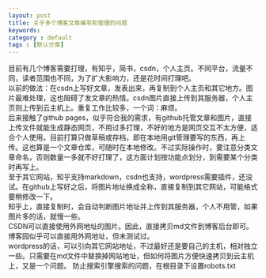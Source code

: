 ```yaml
---
layout: post
title: 关于多个博客文章编写和管理的问题
keywords: 
category : default
tags : [默认分类]
---
```

目前有几个博客需要打理，有知乎，简书，csdn，个人主页。不同平台，流量不同，读者范围也不同，为了扩大影响力，还是花时间打理吧。  
以前的做法：在csdn上写好文章，发表出来，再复制到个人主页和其它地方。图片最难处理，这也阻碍了发文章的热情。csdn图片直接上传到其服务器，个人主页则上传到云主机上。重复工作比较多，一个词：麻烦。  
后来接触了github pages，似乎符合我的需求，有github托管文章和图片，直接上传文件就能生成静态网页，不用过多打理，不好的地方是网页交互不太方便，适合个人使用。目前打算只做草稿或存档，即在本地用git管理要写的东西，再上传。这也算是一个文章仓库，可随时在本地修改。不过实际操作时，要注意分类文章命名，否则数量一多就不好打理了，这方面计划按功能点划分，到需要某个分类时再写上。  
至于其它网站，知乎支持markdown，csdn也支持，wordpress需要插件，还没试。在github上写好之后，将图片地址换成全称，直接复制到其它网站，可能格式要稍修改一下。  
知乎上，直接复制时，会自动判断图片地址并上传到其服务器，个人不用管，如果图片多的话，就慢一些。  
CSDN可以直接使用外网地址的图片。因此，直接拷贝md文件到博客后台即可。
博客园似乎可以直接用外网地址，但未测试过。    
wordpress的话，可以引向其它网站地址，不过最好还是要自己的主机，相对独立一些。只需要在md文件中替换掉网站地址，但如何将图片方便快速拷贝到云主机上，又是一个问题。
防止搜索引擎搜索的问题，在根目录下设置robots.txt  